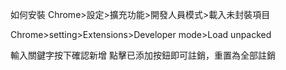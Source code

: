 如何安裝
Chrome>設定>擴充功能>開發人員模式>載入未封裝項目



Chrome>setting>Extensions>Developer mode>Load unpacked



輸入關鍵字按下確認新增 
點擊已添加按鈕即可註銷，重置為全部註銷
 

 
